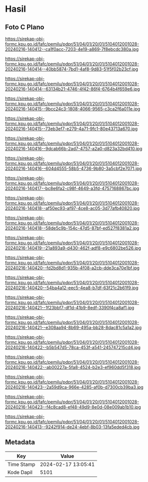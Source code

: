 # Hasil

## Foto C Plano

https://sirekap-obj-formc.kpu.go.id/fafc/pemilu/pdpr/51/04/01/20/01/5104012001028-20240216-140412--ca1f0acc-7203-4e19-a869-7f8ebcdc380a.jpg

https://sirekap-obj-formc.kpu.go.id/fafc/pemilu/pdpr/51/04/01/20/01/5104012001028-20240216-140414--40bb5874-7bd1-4af8-9d83-51f5f02b23cf.jpg

https://sirekap-obj-formc.kpu.go.id/fafc/pemilu/pdpr/51/04/01/20/01/5104012001028-20240216-140414--63134b21-4746-4f42-86f4-6764b4f659e6.jpg

https://sirekap-obj-formc.kpu.go.id/fafc/pemilu/pdpr/51/04/01/20/01/5104012001028-20240216-140415--9bcc24c3-1808-4066-9565-c3ca2f6a011e.jpg

https://sirekap-obj-formc.kpu.go.id/fafc/pemilu/pdpr/51/04/01/20/01/5104012001028-20240216-140415--73eb3ef7-e279-4a71-9fc1-80e43713a670.jpg

https://sirekap-obj-formc.kpu.go.id/fafc/pemilu/pdpr/51/04/01/20/01/5104012001028-20240216-140416--9dcab66b-2ad7-4757-a2a0-d823a32bd410.jpg

https://sirekap-obj-formc.kpu.go.id/fafc/pemilu/pdpr/51/04/01/20/01/5104012001028-20240216-140416--604d4555-58b5-4736-9b80-3a5cbf2e7071.jpg

https://sirekap-obj-formc.kpu.go.id/fafc/pemilu/pdpr/51/04/01/20/01/5104012001028-20240216-140417--bc8e6fa2-c98f-4649-a3fd-4757168867bc.jpg

https://sirekap-obj-formc.kpu.go.id/fafc/pemilu/pdpr/51/04/01/20/01/5104012001028-20240216-140418--af50ec93-af97-4ce8-ac05-3d77afb40820.jpg

https://sirekap-obj-formc.kpu.go.id/fafc/pemilu/pdpr/51/04/01/20/01/5104012001028-20240216-140418--58de5c9b-154c-47d5-87bf-ed527f8381a2.jpg

https://sirekap-obj-formc.kpu.go.id/fafc/pemilu/pdpr/51/04/01/20/01/5104012001028-20240216-140419--21a893a9-d430-462f-adf8-e9c6802be526.jpg

https://sirekap-obj-formc.kpu.go.id/fafc/pemilu/pdpr/51/04/01/20/01/5104012001028-20240216-140420--fd2bd8d1-935b-4f08-a2cb-dde3ca70e1bf.jpg

https://sirekap-obj-formc.kpu.go.id/fafc/pemilu/pdpr/51/04/01/20/01/5104012001028-20240216-140420--54ba4a12-eec5-4ea8-b7df-63f21c2b61f9.jpg

https://sirekap-obj-formc.kpu.go.id/fafc/pemilu/pdpr/51/04/01/20/01/5104012001028-20240216-140421--1f23bbf7-df1d-41b9-8edf-3390f4ca8af1.jpg

https://sirekap-obj-formc.kpu.go.id/fafc/pemilu/pdpr/51/04/01/20/01/5104012001028-20240216-140421--e308aa94-8b69-495a-bb28-8dac81c5a1a2.jpg

https://sirekap-obj-formc.kpu.go.id/fafc/pemilu/pdpr/51/04/01/20/01/5104012001028-20240216-140422--b5b547d5-78ca-453f-a541-245747215cd4.jpg

https://sirekap-obj-formc.kpu.go.id/fafc/pemilu/pdpr/51/04/01/20/01/5104012001028-20240216-140422--ab00227a-5fa8-4524-b2e3-ef960dd5f318.jpg

https://sirekap-obj-formc.kpu.go.id/fafc/pemilu/pdpr/51/04/01/20/01/5104012001028-20240216-140423--2a59d9ca-966e-4285-af0b-d7300cb39ba3.jpg

https://sirekap-obj-formc.kpu.go.id/fafc/pemilu/pdpr/51/04/01/20/01/5104012001028-20240216-140423--f4c8cad8-ef48-49d9-8e0d-08e009ab1b10.jpg

https://sirekap-obj-formc.kpu.go.id/fafc/pemilu/pdpr/51/04/01/20/01/5104012001028-20240216-140413--9242f914-de24-4ebf-8b03-13fa5eded4cb.jpg


## Metadata

| Key        | Value               |
| ---------- | ------------------- |
| Time Stamp | 2024-02-17 13:05:41 |
| Kode Dapil | 5101                |



